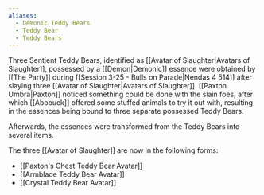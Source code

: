 ```yaml
---
aliases:
  - Demonic Teddy Bears
  - Teddy Bear
  - Teddy Bears
---
```

Three Sentient Teddy Bears, identified as [[Avatar of Slaughter|Avatars of Slaughter]], possessed by a [[Demon|Demonic]] essence were obtained by [[The Party]] during [[Session 3-25 - Bulls on Parade|Nendas 4 514]] after slaying three [[Avatar of Slaughter|Avatars of Slaughter]]. [[Paxton Umbra|Paxton]] noticed something could be done with the slain foes, after which [[Aboouck]] offered some stuffed animals to try it out with, resulting in the essences being bound to three separate possessed Teddy Bears.

Afterwards, the essences were transformed from the Teddy Bears into several items.

The three [[Avatar of Slaughter]] are now in the following forms:
- [[Paxton's Chest Teddy Bear Avatar]]
- [[Armblade Teddy Bear Avatar]]
- [[Crystal Teddy Bear Avatar]]